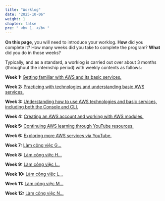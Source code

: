 ```yaml
---
title: "Worklog"
date: "2025-10-06"
weight: 1
chapter: false
pre: " <b> 1. </b> "
---
```


**On this page**, you will need to introduce your worklog. **How** did you complete it? How many weeks did you take to complete the program? **What** did you do in those weeks?

Typically, and as a standard, a worklog is carried out over about 3 months (throughout the internship period) with weekly contents as follows:

**Week 1:** [Getting familiar with AWS and its basic services.](1.1-week1/)

**Week 2:** [Practicing with technologies and understanding basic AWS services.](1.2-week2/)

**Week 3:** [Understanding how to use AWS technologies and basic services, including both the Console and CLI.](1.3-week3/)

**Week 4:** [Creating an AWS account and working with AWS modules.](1.4-week4/)

**Week 5:** [Continuing AWS learning through YouTube resources.](1.5-week5/)

**Week 6:** [Exploring more AWS services via YouTube.](1.6-week6/)

**Week 7:** [Làm công việc G...](1.7-week7/)

**Week 8:** [Làm công việc H...](1.8-week8/)

**Week 9:** [Làm công việc I...](1.9-week9/)

**Week 10:** [Làm công việc L...](1.10-week10/)

**Week 11:** [Làm công việc M...](1.11-week11/)

**Week 12:** [Làm công việc N...](1.12-week12/)